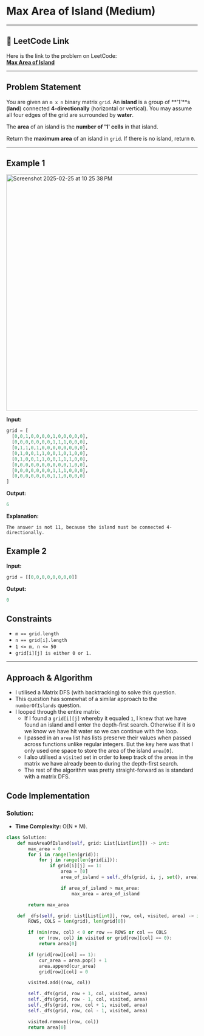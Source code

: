 # Max Area of Island (Medium)

---

## 🔗 LeetCode Link

Here is the link to the problem on LeetCode:  
[**Max Area of Island**](https://leetcode.com/problems/max-area-of-island/)

---

## Problem Statement

You are given an `m x n` binary matrix `grid`. An **island** is a group of **'1'**s (**land**) connected **4-directionally** (horizontal or vertical). You may assume all four edges of the grid are surrounded by **water**.

The **area** of an island is the **number of '1' cells** in that island.

Return the **maximum area** of an island in `grid`. If there is no island, return `0`.

---

## **Example 1**

<img width="621" alt="Screenshot 2025-02-25 at 10 25 38 PM" src="https://github.com/user-attachments/assets/f0af389f-5566-4421-bdaf-2c6e03686347" />


**Input:**

```python
grid = [
  [0,0,1,0,0,0,0,1,0,0,0,0,0],
  [0,0,0,0,0,0,0,1,1,1,0,0,0],
  [0,1,1,0,1,0,0,0,0,0,0,0,0],
  [0,1,0,0,1,1,0,0,1,0,1,0,0],
  [0,1,0,0,1,1,0,0,1,1,1,0,0],
  [0,0,0,0,0,0,0,0,0,0,1,0,0],
  [0,0,0,0,0,0,0,1,1,1,0,0,0],
  [0,0,0,0,0,0,0,1,1,0,0,0,0]
]
```

**Output:**

```python
6
```

**Explanation:**

```plaintext
The answer is not 11, because the island must be connected 4-directionally.
```

## **Example 2**

**Input:**

```python
grid = [[0,0,0,0,0,0,0,0]]
```

**Output:**

```python
0
```

## Constraints

- `m == grid.length`
- `n == grid[i].length`
- `1 <= m, n <= 50`
- `grid[i][j] is either 0 or 1.`

---

## Approach & Algorithm

- I utilised a Matrix DFS (with backtracking) to solve this question.
- This question has somewhat of a similar approach to the `numberOfIslands` question.
- I looped through the entire matrix:
  - If I found a `grid[i][j]` whereby it equaled `1`, I knew that we have found an island and I enter the depth-first search. Otherwise if it is `0` we know we have hit water so we can continue with the loop.
  - I passed in an `area` list has lists preserve their values when passed across functions unlike regular integers. But the key here was that I only used one space to store the area of the island `area[0]`.
  - I also utilised a `visited` set in order to keep track of the areas in the matrix we have already been to during the depth-first search.
  - The rest of the algorithm was pretty straight-forward as is standard with a matrix DFS.

## Code Implementation

### Solution:

- **Time Complexity:** O(N \* M).

```python
class Solution:
    def maxAreaOfIsland(self, grid: List[List[int]]) -> int:
        max_area = 0
        for i in range(len(grid)):
            for j in range(len(grid[i])):
                if grid[i][j] == 1:
                    area = [0]
                    area_of_island = self._dfs(grid, i, j, set(), area)

                    if area_of_island > max_area:
                        max_area = area_of_island

        return max_area

    def _dfs(self, grid: List[List[int]], row, col, visited, area) -> int:
        ROWS, COLS = len(grid), len(grid[0])

        if (min(row, col) < 0 or row == ROWS or col == COLS
            or (row, col) in visited or grid[row][col] == 0):
            return area[0]

        if (grid[row][col] == 1):
            cur_area = area.pop() + 1
            area.append(cur_area)
            grid[row][col] = 0

        visited.add((row, col))

        self._dfs(grid, row + 1, col, visited, area)
        self._dfs(grid, row - 1, col, visited, area)
        self._dfs(grid, row, col + 1, visited, area)
        self._dfs(grid, row, col - 1, visited, area)

        visited.remove((row, col))
        return area[0]
```
